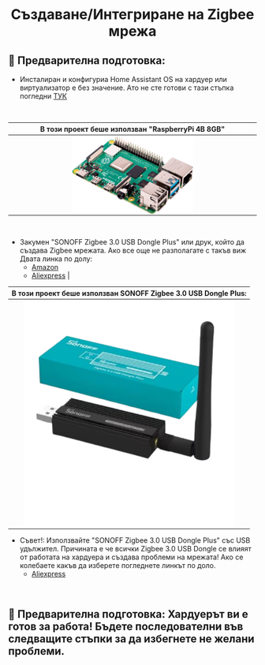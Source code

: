 <h1 align="center"><strong>Създаване/Интегриране на Zigbee мрежа </strong></h1>

## 🔴 Предварителна подготовка:
- Инсталиран и конфигуриа Home Assistant OS на хардуер или виртуализатор е без значение. Ато не сте готови с тази стъпка погледни [ТУК](https://www.home-assistant.io/installation/)

<br>

| В този проект беше използван "RaspberryPi 4B 8GB" | 
|:--------------------:|
| <img align="center" src="../../IMG/Devices/RASP PI 4B.png" width="50%" height="50%">  |

<br>

- Закумен "SONOFF Zigbee 3.0 USB Dongle Plus" или друк, който да създава Zigbee мрежата. Ако все още не разполагате с такъв виж Двата линка по долу:
    - [Amazon](https://www.amazon.de/dp/B09KZX4WSB?ref=ppx_yo2ov_dt_b_fed_asin_title)
    - [Aliexpress](https://de.aliexpress.com/item/1005004266559661.html?spm=a2g0o.productlist.main.1.29cfYELkYELkj7&algo_pvid=d6c4c86f-f945-433c-addd-962a0da0c955&algo_exp_id=d6c4c86f-f945-433c-addd-962a0da0c955-0&pdp_npi=4%40dis%21EUR%2138.16%2120.99%21%21%2140.55%2122.30%21%402103890117306177577828936efd34%2112000028571354347%21sea%21DE%21749630241%21X&curPageLogUid=DHGOVitBimE5&utparam-url=scene%3Asearch%7Cquery_from%3A) |

| В този проект беше използван SONOFF Zigbee 3.0 USB Dongle Plus: | 
|:--------------------:|
| <img align="center" src="../../IMG/Devices/Sonoff zigbee3.0 Dongel.png" width="90%" height="90%">  |

- Съвет!: Използвайте  "SONOFF Zigbee 3.0 USB Dongle Plus" със USB удължител. Причината е че всички Zigbee 3.0 USB Dongle се влияят от работата на хардуера и създава проблеми на мрежата! Ако се колебаете какъв да изберете погледнете линкът по доло.
    - [Aliexpress](https://de.aliexpress.com/item/1005007442670601.html?spm=a2g0o.order_list.order_list_main.75.6e4f5c5f9wWYJ0&gatewayAdapt=glo2deu)

 <br>

## 🔴 Предварителна подготовка: Хардуерът ви е готов за работа! Бъдете последователни във следващите стъпки за да избегнете не желани проблеми.

